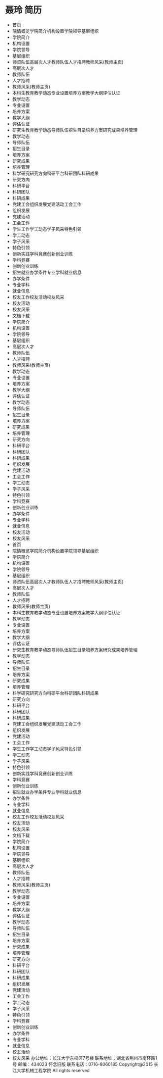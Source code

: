 # 聂玲 简历
- 首页
- 院情概览学院简介机构设置学院领导基层组织
- 学院简介
- 机构设置
- 学院领导
- 基层组织
- 师资队伍高层次人才教师队伍人才招聘教师风采(教师主页)
- 高层次人才
- 教师队伍
- 人才招聘
- 教师风采(教师主页)
- 本科生教育教学动态专业设置培养方案教学大纲评估认证
- 教学动态
- 专业设置
- 培养方案
- 教学大纲
- 评估认证
- 研究生教育教学动态导师队伍招生目录培养方案研究成果培养管理
- 教学动态
- 导师队伍
- 招生目录
- 培养方案
- 研究成果
- 培养管理
- 科学研究研究方向科研平台科研团队科研成果
- 研究方向
- 科研平台
- 科研团队
- 科研成果
- 党建工会组织发展党建活动工会工作
- 组织发展
- 党建活动
- 工会工作
- 学生工作学工动态学子风采特色引领
- 学工动态
- 学子风采
- 特色引领
- 创新实践学科竞赛创新创业训练
- 学科竞赛
- 创新创业训练
- 招生就业办学条件专业学科就业信息
- 办学条件
- 专业学科
- 就业信息
- 校友工作校友活动校友风采
- 校友活动
- 校友风采
- 文档下载
- 学院简介
- 机构设置
- 学院领导
- 基层组织
- 高层次人才
- 教师队伍
- 人才招聘
- 教师风采(教师主页)
- 教学动态
- 专业设置
- 培养方案
- 教学大纲
- 评估认证
- 教学动态
- 导师队伍
- 招生目录
- 培养方案
- 研究成果
- 培养管理
- 研究方向
- 科研平台
- 科研团队
- 科研成果
- 组织发展
- 党建活动
- 工会工作
- 学工动态
- 学子风采
- 特色引领
- 学科竞赛
- 创新创业训练
- 办学条件
- 专业学科
- 就业信息
- 校友活动
- 校友风采
- 首页
- 院情概览学院简介机构设置学院领导基层组织
- 学院简介
- 机构设置
- 学院领导
- 基层组织
- 师资队伍高层次人才教师队伍人才招聘教师风采(教师主页)
- 高层次人才
- 教师队伍
- 人才招聘
- 教师风采(教师主页)
- 本科生教育教学动态专业设置培养方案教学大纲评估认证
- 教学动态
- 专业设置
- 培养方案
- 教学大纲
- 评估认证
- 研究生教育教学动态导师队伍招生目录培养方案研究成果培养管理
- 教学动态
- 导师队伍
- 招生目录
- 培养方案
- 研究成果
- 培养管理
- 科学研究研究方向科研平台科研团队科研成果
- 研究方向
- 科研平台
- 科研团队
- 科研成果
- 党建工会组织发展党建活动工会工作
- 组织发展
- 党建活动
- 工会工作
- 学生工作学工动态学子风采特色引领
- 学工动态
- 学子风采
- 特色引领
- 创新实践学科竞赛创新创业训练
- 学科竞赛
- 创新创业训练
- 招生就业办学条件专业学科就业信息
- 办学条件
- 专业学科
- 就业信息
- 校友工作校友活动校友风采
- 校友活动
- 校友风采
- 文档下载
- 学院简介
- 机构设置
- 学院领导
- 基层组织
- 高层次人才
- 教师队伍
- 人才招聘
- 教师风采(教师主页)
- 教学动态
- 专业设置
- 培养方案
- 教学大纲
- 评估认证
- 教学动态
- 导师队伍
- 招生目录
- 培养方案
- 研究成果
- 培养管理
- 研究方向
- 科研平台
- 科研团队
- 科研成果
- 组织发展
- 党建活动
- 工会工作
- 学工动态
- 学子风采
- 特色引领
- 学科竞赛
- 创新创业训练
- 办学条件
- 专业学科
- 就业信息
- 校友活动
- 校友风采
办公地址：长江大学东校区7号楼 联系地址：湖北省荆州市南环路1号 邮编：434023 怀念旧版
联系电话：0716-8060185
Copyright@2015 长江大学机械工程学院 All rights reserved
